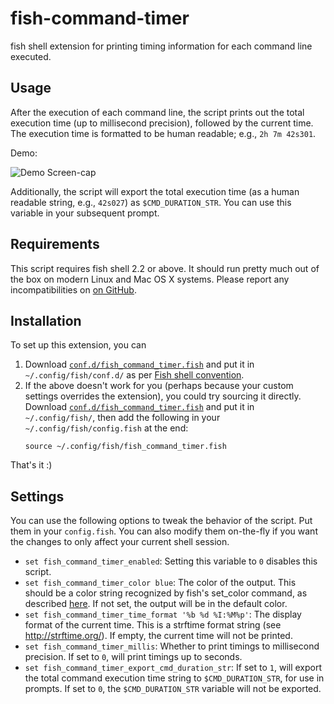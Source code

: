fish-command-timer
==================

fish shell extension for printing timing information for each command line
executed.

Usage
-----

After the execution of each command line, the script prints out the total
execution time (up to millisecond precision), followed by the current time. The
execution time is formatted to be human readable; e.g., `2h 7m 42s301`.

Demo:

![Demo Screen-cap](https://github.com/jichu4n/bash-command-timer/raw/master/bash_command_timer_screenshot.gif)

Additionally, the script will export the total execution time (as a human
readable string, e.g., `42s027`) as `$CMD_DURATION_STR`. You can use this
variable in your subsequent prompt.

Requirements
------------

This script requires fish shell 2.2 or above. It should run pretty much out of
the box on modern Linux and Mac OS X systems. Please report any
incompatibilities on
[on GitHub](https://github.com/jichu4n/fish-command-timer/issues).

Installation
------------

To set up this extension, you can

1. Download [`conf.d/fish_command_timer.fish`](https://github.com/jichu4n/fish-command-timer/blob/master/conf.d/fish_command_timer.fish) and put it in `~/.config/fish/conf.d/` as per [Fish shell convention](https://fishshell.com/docs/current/index.html#initialization).
2. If the above doesn't work for you (perhaps because your custom settings overrides the extension), you could try sourcing it directly. Download [`conf.d/fish_command_timer.fish`](https://github.com/jichu4n/fish-command-timer/blob/master/conf.d/fish_command_timer.fish) and put it in `~/.config/fish/`, then add the following in your `~/.config/fish/config.fish` at the end:
   ```
   source ~/.config/fish/fish_command_timer.fish
   ```

That's it :)

Settings
--------

You can use the following options to tweak the behavior of the script. 
Put them in your `config.fish`. 
You can also modify them on-the-fly if you want the changes to only affect your current shell session.

* `set fish_command_timer_enabled`: Setting this variable to `0` disables this
  script.
* `set fish_command_timer_color blue`: The color of the output. This should be a
  color string recognized by fish's set_color command, as described
  [here](http://fishshell.com/docs/current/commands.html#set_color). If not set,
  the output will be in the default color.
* `set fish_command_timer_time_format '%b %d %I:%M%p'`: The display format of
  the current time.  This is a strftime format string (see
  http://strftime.org/). If empty, the current time will not be printed.
* `set fish_command_timer_millis`: Whether to print timings to millisecond
  precision. If set to `0`, will print timings up to seconds.
* `set fish_command_timer_export_cmd_duration_str`: If set to `1`, will export
  the total command execution time string to `$CMD_DURATION_STR`, for use in
  prompts. If set to `0`, the `$CMD_DURATION_STR` variable will not be exported.

